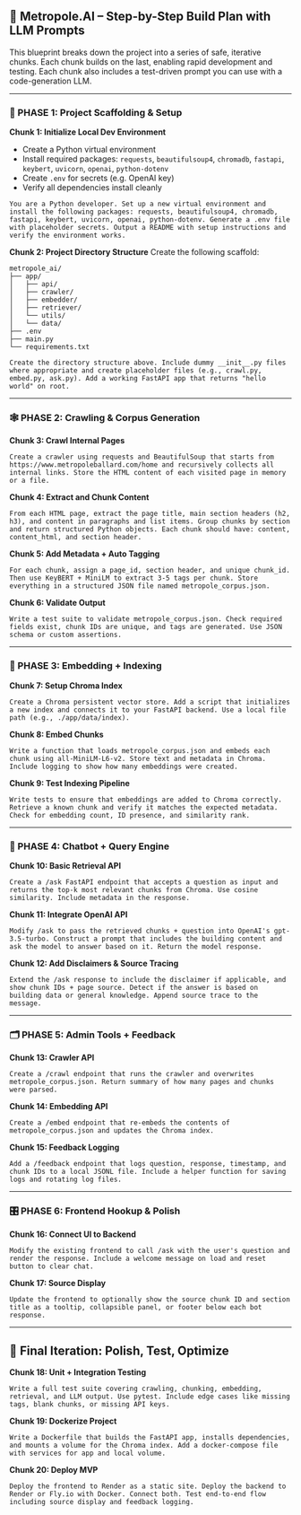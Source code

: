 ## 🧱 Metropole.AI – Step-by-Step Build Plan with LLM Prompts

This blueprint breaks down the project into a series of safe, iterative chunks. Each chunk builds on the last, enabling rapid development and testing. Each chunk also includes a test-driven prompt you can use with a code-generation LLM.

---

### 🔨 PHASE 1: Project Scaffolding & Setup

**Chunk 1: Initialize Local Dev Environment**

- Create a Python virtual environment
- Install required packages: `requests`, `beautifulsoup4`, `chromadb`, `fastapi`, `keybert`, `uvicorn`, `openai`, `python-dotenv`
- Create `.env` for secrets (e.g. OpenAI key)
- Verify all dependencies install cleanly

```prompt
You are a Python developer. Set up a new virtual environment and install the following packages: requests, beautifulsoup4, chromadb, fastapi, keybert, uvicorn, openai, python-dotenv. Generate a .env file with placeholder secrets. Output a README with setup instructions and verify the environment works.
```

**Chunk 2: Project Directory Structure**
Create the following scaffold:

```
metropole_ai/
├── app/
│   ├── api/
│   ├── crawler/
│   ├── embedder/
│   ├── retriever/
│   └── utils/
│   └── data/
├── .env
├── main.py
└── requirements.txt
```

```prompt
Create the directory structure above. Include dummy __init__.py files where appropriate and create placeholder files (e.g., crawl.py, embed.py, ask.py). Add a working FastAPI app that returns "hello world" on root.
```

---

### 🕸️ PHASE 2: Crawling & Corpus Generation

**Chunk 3: Crawl Internal Pages**

```prompt
Create a crawler using requests and BeautifulSoup that starts from https://www.metropoleballard.com/home and recursively collects all internal links. Store the HTML content of each visited page in memory or a file.
```

**Chunk 4: Extract and Chunk Content**

```prompt
From each HTML page, extract the page title, main section headers (h2, h3), and content in paragraphs and list items. Group chunks by section and return structured Python objects. Each chunk should have: content, content_html, and section header.
```

**Chunk 5: Add Metadata + Auto Tagging**

```prompt
For each chunk, assign a page_id, section header, and unique chunk_id. Then use KeyBERT + MiniLM to extract 3-5 tags per chunk. Store everything in a structured JSON file named metropole_corpus.json.
```

**Chunk 6: Validate Output**

```prompt
Write a test suite to validate metropole_corpus.json. Check required fields exist, chunk IDs are unique, and tags are generated. Use JSON schema or custom assertions.
```

---

### 🧠 PHASE 3: Embedding + Indexing

**Chunk 7: Setup Chroma Index**

```prompt
Create a Chroma persistent vector store. Add a script that initializes a new index and connects it to your FastAPI backend. Use a local file path (e.g., ./app/data/index).
```

**Chunk 8: Embed Chunks**

```prompt
Write a function that loads metropole_corpus.json and embeds each chunk using all-MiniLM-L6-v2. Store text and metadata in Chroma. Include logging to show how many embeddings were created.
```

**Chunk 9: Test Indexing Pipeline**

```prompt
Write tests to ensure that embeddings are added to Chroma correctly. Retrieve a known chunk and verify it matches the expected metadata. Check for embedding count, ID presence, and similarity rank.
```

---

### 💬 PHASE 4: Chatbot + Query Engine

**Chunk 10: Basic Retrieval API**

```prompt
Create a /ask FastAPI endpoint that accepts a question as input and returns the top-k most relevant chunks from Chroma. Use cosine similarity. Include metadata in the response.
```

**Chunk 11: Integrate OpenAI API**

```prompt
Modify /ask to pass the retrieved chunks + question into OpenAI's gpt-3.5-turbo. Construct a prompt that includes the building content and ask the model to answer based on it. Return the model response.
```

**Chunk 12: Add Disclaimers & Source Tracing**

```prompt
Extend the /ask response to include the disclaimer if applicable, and show chunk IDs + page source. Detect if the answer is based on building data or general knowledge. Append source trace to the message.
```

---

### 🗂️ PHASE 5: Admin Tools + Feedback

**Chunk 13: Crawler API**

```prompt
Create a /crawl endpoint that runs the crawler and overwrites metropole_corpus.json. Return summary of how many pages and chunks were parsed.
```

**Chunk 14: Embedding API**

```prompt
Create a /embed endpoint that re-embeds the contents of metropole_corpus.json and updates the Chroma index.
```

**Chunk 15: Feedback Logging**

```prompt
Add a /feedback endpoint that logs question, response, timestamp, and chunk IDs to a local JSONL file. Include a helper function for saving logs and rotating log files.
```

---

### 🎛️ PHASE 6: Frontend Hookup & Polish

**Chunk 16: Connect UI to Backend**

```prompt
Modify the existing frontend to call /ask with the user's question and render the response. Include a welcome message on load and reset button to clear chat.
```

**Chunk 17: Source Display**

```prompt
Update the frontend to optionally show the source chunk ID and section title as a tooltip, collapsible panel, or footer below each bot response.
```

---

## 🔁 Final Iteration: Polish, Test, Optimize

**Chunk 18: Unit + Integration Testing**

```prompt
Write a full test suite covering crawling, chunking, embedding, retrieval, and LLM output. Use pytest. Include edge cases like missing tags, blank chunks, or missing API keys.
```

**Chunk 19: Dockerize Project**

```prompt
Write a Dockerfile that builds the FastAPI app, installs dependencies, and mounts a volume for the Chroma index. Add a docker-compose file with services for app and local volume.
```

**Chunk 20: Deploy MVP**

```prompt
Deploy the frontend to Render as a static site. Deploy the backend to Render or Fly.io with Docker. Connect both. Test end-to-end flow including source display and feedback logging.
```
